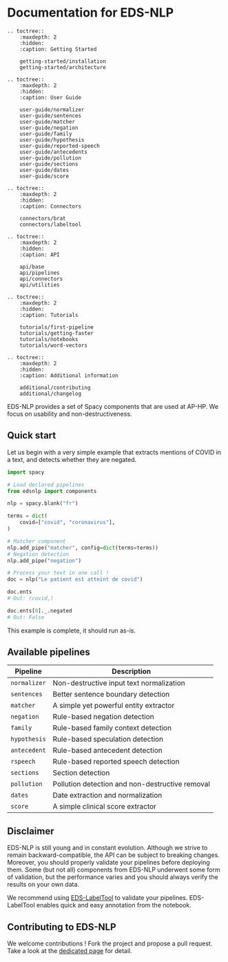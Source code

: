# Documentation for EDS-NLP

```{eval-rst}
.. toctree::
    :maxdepth: 2
    :hidden:
    :caption: Getting Started

    getting-started/installation
    getting-started/architecture

.. toctree::
    :maxdepth: 2
    :hidden:
    :caption: User Guide

    user-guide/normalizer
    user-guide/sentences
    user-guide/matcher
    user-guide/negation
    user-guide/family
    user-guide/hypothesis
    user-guide/reported-speech
    user-guide/antecedents
    user-guide/pollution
    user-guide/sections
    user-guide/dates
    user-guide/score

.. toctree::
    :maxdepth: 2
    :hidden:
    :caption: Connectors

    connectors/brat
    connectors/labeltool

.. toctree::
    :maxdepth: 2
    :hidden:
    :caption: API

    api/base
    api/pipelines
    api/connectors
    api/utilities

.. toctree::
    :maxdepth: 2
    :hidden:
    :caption: Tutorials

    tutorials/first-pipeline
    tutorials/getting-faster
    tutorials/notebooks
    tutorials/word-vectors

.. toctree::
    :maxdepth: 2
    :hidden:
    :caption: Additional information

    additional/contributing
    additional/changelog
```

EDS-NLP provides a set of Spacy components that are used at AP-HP. We focus on usability and non-destructiveness.

## Quick start

Let us begin with a very simple example that extracts mentions of COVID in a text, and detects whether they are negated.

```python
import spacy

# Load declared pipelines
from edsnlp import components

nlp = spacy.blank("fr")

terms = dict(
    covid=["covid", "coronavirus"],
)

# Matcher component
nlp.add_pipe("matcher", config=dict(terms=terms))
# Negation detection
nlp.add_pipe("negation")

# Process your text in one call !
doc = nlp("Le patient est atteint de covid")

doc.ents
# Out: (covid,)

doc.ents[0]._.negated
# Out: False
```

This example is complete, it should run as-is.

## Available pipelines

| Pipeline     | Description                                     |
| ------------ | ----------------------------------------------- |
| `normalizer` | Non-destructive input text normalization        |
| `sentences`  | Better sentence boundary detection              |
| `matcher`    | A simple yet powerful entity extractor          |
| `negation`   | Rule-based negation detection                   |
| `family`     | Rule-based family context detection             |
| `hypothesis` | Rule-based speculation detection                |
| `antecedent` | Rule-based antecedent detection                 |
| `rspeech`    | Rule-based reported speech detection            |
| `sections`   | Section detection                               |
| `pollution`  | Pollution detection and non-destructive removal |
| `dates`      | Date extraction and normalization               |
| `score`      | A simple clinical score extractor               |

## Disclaimer

EDS-NLP is still young and in constant evolution. Although we strive to remain backward-compatible, the API can be subject to breaking changes. Moreover, you should properly validate your pipelines before deploying them. Some (but not all) components from EDS-NLP underwent some form of validation, but the performance varies and you should always verify the results on your own data.

We recommend using [EDS-LabelTool](https://gitlab.eds.aphp.fr/datasciencetools/labeltool) to validate your pipelines. EDS-LabelTool enables quick and easy annotation from the notebook.

## Contributing to EDS-NLP

We welcome contributions ! Fork the project and propose a pull request. Take a look at the [dedicated page](additional/contributing.md) for detail.
